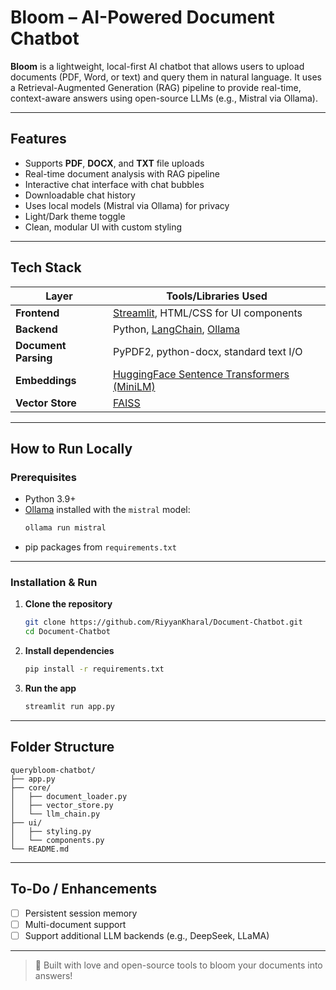 # Bloom – AI-Powered Document Chatbot

**Bloom** is a lightweight, local-first AI chatbot that allows users to upload documents (PDF, Word, or text) and query them in natural language. It uses a Retrieval-Augmented Generation (RAG) pipeline to provide real-time, context-aware answers using open-source LLMs (e.g., Mistral via Ollama).

---

##  Features

-  Supports **PDF**, **DOCX**, and **TXT** file uploads  
-  Real-time document analysis with RAG pipeline  
-  Interactive chat interface with chat bubbles  
-  Downloadable chat history  
-  Uses local models (Mistral via Ollama) for privacy  
-  Light/Dark theme toggle  
-  Clean, modular UI with custom styling  

---

##  Tech Stack

| Layer           | Tools/Libraries Used                                                                 |
|----------------|----------------------------------------------------------------------------------------|
| **Frontend**    | [Streamlit](https://streamlit.io/), HTML/CSS for UI components                        |
| **Backend**     | Python, [LangChain](https://www.langchain.com/), [Ollama](https://ollama.com/)        |
| **Document Parsing** | PyPDF2, python-docx, standard text I/O                                      |
| **Embeddings**  | [HuggingFace Sentence Transformers (MiniLM)](https://huggingface.co/sentence-transformers) |
| **Vector Store**| [FAISS](https://github.com/facebookresearch/faiss)                                   |

---

## How to Run Locally

###  Prerequisites

- Python 3.9+  
- [Ollama](https://ollama.com/) installed with the `mistral` model:
  ```bash
  ollama run mistral
  ```

* pip packages from `requirements.txt`

---

### Installation & Run

1. **Clone the repository**
   ```bash
   git clone https://github.com/RiyyanKharal/Document-Chatbot.git
   cd Document-Chatbot
   ```

2. **Install dependencies**
   ```bash
   pip install -r requirements.txt
   ```

3. **Run the app**
   ```bash
   streamlit run app.py
   ```

---

## Folder Structure

```
querybloom-chatbot/
├── app.py
├── core/
│   ├── document_loader.py
│   ├── vector_store.py
│   └── llm_chain.py
├── ui/
│   ├── styling.py
│   └── components.py
└── README.md
```

---

## To-Do / Enhancements

* [ ] Persistent session memory  
* [ ] Multi-document support    
* [ ] Support additional LLM backends (e.g., DeepSeek, LLaMA)  

---

> 🌸 Built with love and open-source tools to bloom your documents into answers!
